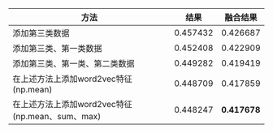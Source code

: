 |  方法|结果  |  融合结果  |
|--|--|--|
| 添加第三类数据| 0.457432   | 0.426687|
|添加第三类、第一类数据|0.452408|0.422909|
|添加第三类、第一类、第二类数据|0.449282  |0.419419 |
|在上述方法上添加word2vec特征(np.mean)|0.448709   |0.417859  |
|在上述方法上添加word2vec特征(np.mean、sum、max)|0.448247  |**0.417678**  |